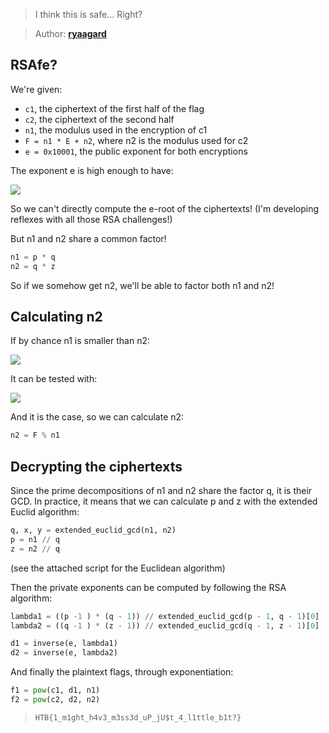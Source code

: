 > I think this is safe... Right?

> Author: **[ryaagard][author-profile-url]**

## RSAfe?

We're given:

- `c1`, the ciphertext of the first half of the flag
- `c2`, the ciphertext of the second half
- `n1`, the modulus used in the encryption of c1
- `F = n1 * E + n2`, where n2 is the modulus used for c2
- `e = 0x10001`, the public exponent for both encryptions

The exponent e is high enough to have:

![][equation_high-public-exponent]

So we can't directly compute the e-root of the ciphertexts!
(I'm developing reflexes with all those RSA challenges!)

But n1 and n2 share a common factor!

```python
n1 = p * q
n2 = q * z
```

So if we somehow get n2, we'll be able to factor both n1 and n2!

## Calculating n2

If by chance n1 is smaller than n2:

![][equation_n2]

It can be tested with:

![][equation_test-n2]

And it is the case, so we can calculate n2:

```python
n2 = F % n1
```

## Decrypting the ciphertexts

Since the prime decompositions of n1 and n2 share the factor q, it is their GCD.
In practice, it means that we can calculate p and z with the extended Euclid algorithm:

```python
q, x, y = extended_euclid_gcd(n1, n2)
p = n1 // q
z = n2 // q
```

(see the attached script for the Euclidean algorithm)

Then the private exponents can be computed by following the RSA algorithm:

```python
lambda1 = ((p -1 ) * (q - 1)) // extended_euclid_gcd(p - 1, q - 1)[0]
lambda2 = ((q -1 ) * (z - 1)) // extended_euclid_gcd(q - 1, z - 1)[0]

d1 = inverse(e, lambda1)
d2 = inverse(e, lambda2)
```

And finally the plaintext flags, through exponentiation:

```python
f1 = pow(c1, d1, n1)
f2 = pow(c2, d2, n2)
```

> `HTB{1_m1ght_h4v3_m3ss3d_uP_jU$t_4_l1ttle_b1t?}`

[author-profile-url]: https://app.hackthebox.eu/users/222411
[equation_high-public-exponent]: images/equations/high-public-exponent.png
[equation_n2]: images/equations/n2.png
[equation_test-n2]: images/equations/test-n2.png

